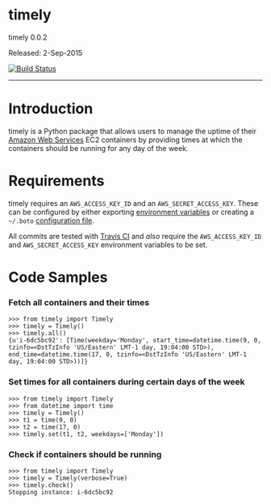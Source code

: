 # timely

timely 0.0.2

Released: 2-Sep-2015

[![Build Status](https://travis-ci.org/rightlag/timely.svg?branch=master)](https://travis-ci.org/rightlag/timely)

---

# Introduction

timely is a Python package that allows users to manage the uptime of their [Amazon Web Services](https://aws.amazon.com/) EC2 containers by providing times at which the containers should be running for any day of the week.

# Requirements

timely requires an `AWS_ACCESS_KEY_ID` and an `AWS_SECRET_ACCESS_KEY`. These can be configured by either exporting [environment variables](https://github.com/boto/boto#getting-started-with-boto) or creating a `~/.boto` [configuration file](https://boto.readthedocs.org/en/latest/getting_started.html#configuring-boto-credentials).

All commits are tested with [Travis CI](https://travis-ci.org/) and *also* require the `AWS_ACCESS_KEY_ID` and `AWS_SECRET_ACCESS_KEY` environment variables to be set.

# Code Samples

### Fetch all containers and their times

    >>> from timely import Timely
    >>> timely = Timely()
    >>> timely.all()
    {u'i-6dc5bc92': [Time(weekday='Monday', start_time=datetime.time(9, 0, tzinfo=<DstTzInfo 'US/Eastern' LMT-1 day, 19:04:00 STD>), end_time=datetime.time(17, 0, tzinfo=<DstTzInfo 'US/Eastern' LMT-1 day, 19:04:00 STD>))]}

### Set times for all containers during certain days of the week

    >>> from timely import Timely
    >>> from datetime import time
    >>> timely = Timely()
    >>> t1 = time(9, 0)
    >>> t2 = time(17, 0)
    >>> timely.set(t1, t2, weekdays=['Monday'])

### Check if containers should be running

    >>> from timely import Timely
    >>> timely = Timely(verbose=True)
    >>> timely.check()
    Stopping instance: i-6dc5bc92
